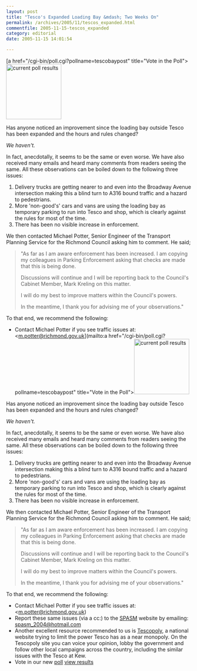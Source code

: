 ```yaml
---
layout: post
title: "Tesco's Expanded Loading Bay &mdash; Two Weeks On"
permalink: /archives/2005/11/tescos_expanded.html
commentfile: 2005-11-15-tescos_expanded
category: editorial
date: 2005-11-15 14:01:54

---
```


[a href="/cgi-bin/poll.cgi?pollname=tescobaypost" title="Vote in the Poll"><img src="/cgi-bin/poll.cgi?pollname=tescobaypost&amp;action=image" width="150" height="150" alt="current poll results" class="right" /></a>

Has anyone noticed an improvement since the loading bay outside Tesco has been expanded and the hours and rules changed?

*We haven't.*

In fact, anecdotally, it seems to be the same or even worse. We have also received many emails and heard many comments from readers seeing the same. All these observations can be boiled down to the following three issues:

1.  Delivery trucks are getting nearer to and even into the Broadway Avenue intersection making this a blind turn to A316 bound traffic and a hazard to pedestrians.
2.  More 'non-good's' cars and vans are using the loading bay as temporary parking to run into Tesco and shop, which is clearly against the rules for most of the time.
3.  There has been no visible increase in enforcement.

We then contacted Michael Potter, Senior Engineer of the Transport Planning Service for the Richmond Council asking him to comment. He said;

> "As far as I am aware enforcement has been increased. I am copying my colleagues in Parking Enforcement asking that checks are made that this is being done.
>
>  Discussions will continue and I will be reporting back to the Council's Cabinet Member, Mark Kreling on this matter.
>
>  I will do my best to improve matters within the Council's powers.
>
>  In the meantime, I thank you for advising me of your observations."
>
 To that end, we recommend the following:

-   Contact Michael Potter if you see traffic issues at: <m.potter@richmond.gov.uk](mailto:a href="/cgi-bin/poll.cgi?pollname=tescobaypost" title="Vote in the Poll"><img src="/cgi-bin/poll.cgi?pollname=tescobaypost&amp;action=image" width="150" height="150" alt="current poll results" class="right" /></a>

Has anyone noticed an improvement since the loading bay outside Tesco has been expanded and the hours and rules changed?

*We haven't.*

In fact, anecdotally, it seems to be the same or even worse. We have also received many emails and heard many comments from readers seeing the same. All these observations can be boiled down to the following three issues:

1.  Delivery trucks are getting nearer to and even into the Broadway Avenue intersection making this a blind turn to A316 bound traffic and a hazard to pedestrians.
2.  More 'non-good's' cars and vans are using the loading bay as temporary parking to run into Tesco and shop, which is clearly against the rules for most of the time.
3.  There has been no visible increase in enforcement.

We then contacted Michael Potter, Senior Engineer of the Transport Planning Service for the Richmond Council asking him to comment. He said;

> "As far as I am aware enforcement has been increased. I am copying my colleagues in Parking Enforcement asking that checks are made that this is being done.
>
>  Discussions will continue and I will be reporting back to the Council's Cabinet Member, Mark Kreling on this matter.
>
>  I will do my best to improve matters within the Council's powers.
>
>  In the meantime, I thank you for advising me of your observations."
>
 To that end, we recommend the following:

-   Contact Michael Potter if you see traffic issues at: <m.potter@richmond.gov.uk)
-   Report these same issues (via a cc:) to the [SPASM](http://updatebysms.blogspot.com/) website by emailing: <spasm_2004@hotmail.com>
-   Another excellent resource recommended to us is [Tescopoly](http://www.tescopoly.org.uk), a national website trying to limit the power Tesco has as a near monopoly. On the Tescopoly site you can voice your opinion, lobby the government and follow other local campaigns across the country, including the similar issues with the Tesco at Kew.
-   Vote in our new [poll](/cgi-bin/poll.cgi?pollname=tescobaypost) [view results](/cgi-bin/poll.cgi?pollname=tescobaypost&action=results)
